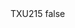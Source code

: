 <?xml version="1.0" encoding="UTF-8"?>
<CustomMetadata xmlns="http://soap.sforce.com/2006/04/metadata">
    <label>TXU215</label>
    <protected>false</protected>
</CustomMetadata>
